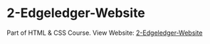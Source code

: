 # 2-Edgeledger-Website
Part of HTML &amp; CSS Course.
View Website: [2-Edgeledger-Website](https://skullcrusher370.github.io/2-Edgeledger-Website/)
